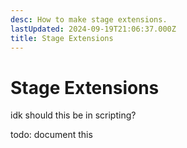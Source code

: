 ```yaml
---
desc: How to make stage extensions.
lastUpdated: 2024-09-19T21:06:37.000Z
title: Stage Extensions
---
```

# Stage Extensions

idk should this be in scripting?

todo: document this